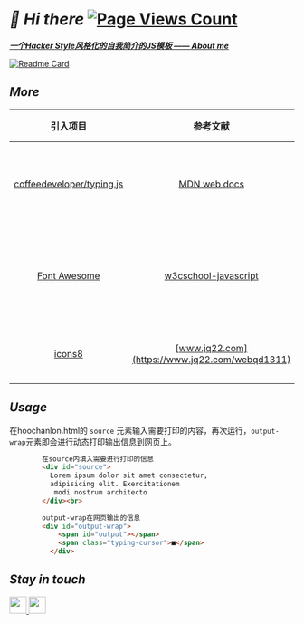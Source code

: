 # ***👋 Hi there*** [![Page Views Count](https://badges.toozhao.com/badges/01EYZA4ZV2SR5YWGNVWBWM1RM5/blue.svg)](https://badges.toozhao.com/stats/01EYZA4ZV2SR5YWGNVWBWM1RM5 "Get your own page views count badge on badges.toozhao.com")

***[一个Hacker Style风格化的自我简介的JS模板 —— About me](https://hoochanlon.github.io/hoochanlon)*** 

[![Readme Card](https://github-readme-stats.vercel.app/api/pin/?username=dyweb&repo=awesome-resume-for-chinese)](https://github.com/dyweb/awesome-resume-for-chinese)

## ***More***

|引入项目|参考文献|其他作品|
|:-:|:-:|:-:|
|[coffeedeveloper/typing.js](https://github.com/coffeedeveloper/typing.js) |[MDN web docs](https://developer.mozilla.org/en-US/docs/Web/JavaScript)|《解读文稿思考项目管理》|
|[Font Awesome](https://www.thinkcmf.com/font/search/index.html)|[w3cschool-javascript](https://www.w3school.com.cn/js/index.asp)|《这本书能让你连接互联网》|
|[icons8](https://icons8.com)|[www.jq22.com](https://www.jq22.com/webqd1311)|《桌维网管实典》|

## ***Usage***

在hoochanlon.html的 `source` 元素输入需要打印的内容，再次运行，`output-wrap`元素即会进行动态打印输出信息到网页上。

```html
        在source内填入需要进行打印的信息
        <div id="source">
          Lorem ipsum dolor sit amet consectetur,
          adipisicing elit. Exercitationem
           modi nostrum architecto 
        </div><br>
     
        output-wrap在网页输出的信息
        <div id="output-wrap">
            <span id="output"></span>
            <span class="typing-cursor">■</span>
          </div>
```

<!--
![test.gif](https://i.loli.net/2020/06/15/1WSwQ3MkUixV4jP.gif)
-->

## ***Stay in touch***

<a href="https://hoochanlon.github.io/assets/qr/wx.png">
        <img height="30" width="30" img src="https://img.icons8.com/ios-filled/48/000000/weixing.png"/>
 <!-- <img height="30" width="30" src="https://www.flaticon.com/svg/vstatic/svg/51/51834.svg?token=exp=1618735065~hmac=db3a891731ddfe2d9cd4bda13945c624">-->
</a>

<a href="https://hoochanlon.github.io">
<img height="30" width="30" img src="https://img.icons8.com/ios-filled/50/000000/github-2.png"/>
</a>
